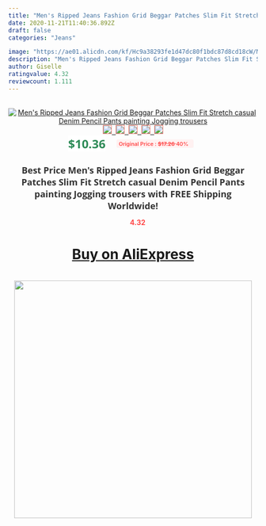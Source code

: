 ```yaml
---
title: "Men's Ripped Jeans Fashion Grid Beggar Patches Slim Fit Stretch casual Denim Pencil Pants painting Jogging trousers"
date: 2020-11-21T11:40:36.892Z
draft: false
categories: "Jeans"

image: "https://ae01.alicdn.com/kf/Hc9a38293fe1d47dc80f1bdc87d8cd18cW/Men-s-Ripped-Jeans-Fashion-Grid-Beggar-Patches-Slim-Fit-Stretch-casual-Denim-Pencil-Pants-painting.jpg"
description: "Men's Ripped Jeans Fashion Grid Beggar Patches Slim Fit Stretch casual Denim Pencil Pants painting Jogging trousers"
author: Giselle
ratingvalue: 4.32
reviewcount: 1.111
---
```

<br>
<div style="text-align: center;">
<a href="https://s.click.aliexpress.com/e/_AOxPs1" target="_blank" rel="nofollow noopener noreferrer"><img alt="Men's Ripped Jeans Fashion Grid Beggar Patches Slim Fit Stretch casual Denim Pencil Pants painting Jogging trousers" class="magnifier-image" src="https://ae01.alicdn.com/kf/Hc9a38293fe1d47dc80f1bdc87d8cd18cW/Men-s-Ripped-Jeans-Fashion-Grid-Beggar-Patches-Slim-Fit-Stretch-casual-Denim-Pencil-Pants-painting.jpg_640x640.jpg">
<br>
<img style="border:1px solid salmon" src="https://ae01.alicdn.com/kf/Hc9a38293fe1d47dc80f1bdc87d8cd18cW/Men-s-Ripped-Jeans-Fashion-Grid-Beggar-Patches-Slim-Fit-Stretch-casual-Denim-Pencil-Pants-painting.jpg_120x120.jpg">&nbsp;&nbsp;<img style="border:1px solid salmon" src="https://ae01.alicdn.com/kf/H020cd8418c9647d2b453b8c7bdfd176bi/Men-s-Ripped-Jeans-Fashion-Grid-Beggar-Patches-Slim-Fit-Stretch-casual-Denim-Pencil-Pants-painting.jpg_120x120.jpg">&nbsp;&nbsp;<img style="border:1px solid salmon" src="https://ae01.alicdn.com/kf/Hed6cc25c179d42748fa3f1aa89fcbb09p/Men-s-Ripped-Jeans-Fashion-Grid-Beggar-Patches-Slim-Fit-Stretch-casual-Denim-Pencil-Pants-painting.jpg_120x120.jpg">&nbsp;&nbsp;<img style="border:1px solid salmon" src="https://ae01.alicdn.com/kf/H06e1b28da8f64203bf1d294548e9d225s/Men-s-Ripped-Jeans-Fashion-Grid-Beggar-Patches-Slim-Fit-Stretch-casual-Denim-Pencil-Pants-painting.jpg_120x120.jpg">&nbsp;&nbsp;<img style="border:1px solid salmon" src="https://ae01.alicdn.com/kf/Hecda86f98ab14de584f2e237a1956cd22/Men-s-Ripped-Jeans-Fashion-Grid-Beggar-Patches-Slim-Fit-Stretch-casual-Denim-Pencil-Pants-painting.jpg_120x120.jpg"></a></div><br0>
<div style="text-align: center;"><span style="background-color: white; border: 0px; box-sizing: border-box; color: seagreen; display: inline-block; font-family: &quot;open sans&quot; , &quot;arial&quot; , &quot;helvetica&quot; , sans-serif , &quot;heiti&quot;; font-size: 24px; font-stretch: inherit; font-weight: 700; line-height: inherit; margin: 0px 10px 0px 0px; padding: 0px; vertical-align: middle;">$10.36 </span>
<span style="background: rgb(255 , 241 , 241); border-radius: 3px; border: 0px; box-sizing: border-box; color: #ff4747; display: inline-block; font-family: inherit; font-size: 12px; font-stretch: inherit; font-style: inherit; font-variant: inherit; font-weight: 600; line-height: inherit; margin: 0px; padding: 2px 5px; transform: scale(0.9); vertical-align: middle;">Original Price : <b style="text-decoration: line-through;">$17.26 </b> 40%&nbsp;&nbsp;</span></div>
<h1 style="color: #333333; display: inline-block; font-family: &quot;open sans&quot; , &quot;arial&quot; , &quot;helvetica&quot; , sans-serif , &quot;heiti&quot;; font-size: 18px; font-stretch: inherit; font-weight: 700; text-align: center;">Best Price Men's Ripped Jeans Fashion Grid Beggar Patches Slim Fit Stretch casual Denim Pencil Pants painting Jogging trousers with FREE Shipping Worldwide!</h1>
<div style="color: #ff4747; text-align: center;">
<img src="https://4.bp.blogspot.com/-M0ZcTcb-5uY/XleCXlxnR4I/AAAAAAAAAEc/OrjgMkXV1oMQFaCRZj5HQwOCBcu3w1FegCPcBGAYYCw/s1600/star.png" style="height: 15px;">&nbsp;<b>4.32</b></div>
<div class="button_cont" align="center"><a class="buynow_a" href="https://s.click.aliexpress.com/e/_AOxPs1" target="_blank" rel="nofollow noopener noreferrer"><H1>Buy on AliExpress</H1></a></div><br>
<div class="separator" style="clear: both; text-align: center;">
<img src="https://lh3.googleusercontent.com/-pTy5HemUv9M/XlePHvY0dAI/AAAAAAAAAE4/0nX5iRUoIWY8eMW9Dpxeirr157OZliDIgCLcBGAsYHQ/s1600/badge.gif" width="480">
</div>
